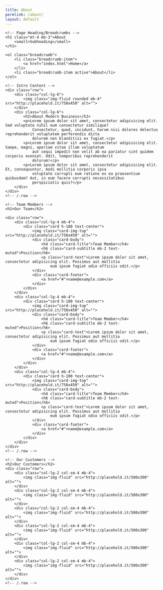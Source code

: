 ```yaml
---
title: About
permlink: /about/
layout: default
---
```

<div class="container">

    <!-- Page Heading/Breadcrumbs -->
    <h1 class="mt-4 mb-3">About
        <small>Subheading</small>
    </h1>

    <ol class="breadcrumb">
        <li class="breadcrumb-item">
            <a href="index.html">Home</a>
        </li>
        <li class="breadcrumb-item active">About</li>
    </ol>

    <!-- Intro Content -->
    <div class="row">
        <div class="col-lg-6">
            <img class="img-fluid rounded mb-4" src="http://placehold.it/750x450" alt="">
        </div>
        <div class="col-lg-6">
            <h2>About Modern Business</h2>
            <p>Lorem ipsum dolor sit amet, consectetur adipisicing elit. Sed voluptate nihil eum consectetur similique?
                Consectetur, quod, incidunt, harum nisi dolores delectus reprehenderit voluptatem perferendis dicta
                dolorem non blanditiis ex fugiat.</p>
            <p>Lorem ipsum dolor sit amet, consectetur adipisicing elit. Saepe, magni, aperiam vitae illum voluptatum
                aut sequi impedit non velit ab ea pariatur sint quidem corporis eveniet. Odit, temporibus reprehenderit
                dolorum!</p>
            <p>Lorem ipsum dolor sit amet, consectetur adipisicing elit. Et, consequuntur, modi mollitia corporis ipsa
                voluptate corrupti eum ratione ex ea praesentium quibusdam? Aut, in eum facere corrupti necessitatibus
                perspiciatis quis?</p>
        </div>
    </div>
    <!-- /.row -->

    <!-- Team Members -->
    <h2>Our Team</h2>

    <div class="row">
        <div class="col-lg-4 mb-4">
            <div class="card h-100 text-center">
                <img class="card-img-top" src="http://placehold.it/750x450" alt="">
                <div class="card-body">
                    <h4 class="card-title">Team Member</h4>
                    <h6 class="card-subtitle mb-2 text-muted">Position</h6>
                    <p class="card-text">Lorem ipsum dolor sit amet, consectetur adipisicing elit. Possimus aut mollitia
                        eum ipsum fugiat odio officiis odit.</p>
                </div>
                <div class="card-footer">
                    <a href="#">name@example.com</a>
                </div>
            </div>
        </div>
        <div class="col-lg-4 mb-4">
            <div class="card h-100 text-center">
                <img class="card-img-top" src="http://placehold.it/750x450" alt="">
                <div class="card-body">
                    <h4 class="card-title">Team Member</h4>
                    <h6 class="card-subtitle mb-2 text-muted">Position</h6>
                    <p class="card-text">Lorem ipsum dolor sit amet, consectetur adipisicing elit. Possimus aut mollitia
                        eum ipsum fugiat odio officiis odit.</p>
                </div>
                <div class="card-footer">
                    <a href="#">name@example.com</a>
                </div>
            </div>
        </div>
        <div class="col-lg-4 mb-4">
            <div class="card h-100 text-center">
                <img class="card-img-top" src="http://placehold.it/750x450" alt="">
                <div class="card-body">
                    <h4 class="card-title">Team Member</h4>
                    <h6 class="card-subtitle mb-2 text-muted">Position</h6>
                    <p class="card-text">Lorem ipsum dolor sit amet, consectetur adipisicing elit. Possimus aut mollitia
                        eum ipsum fugiat odio officiis odit.</p>
                </div>
                <div class="card-footer">
                    <a href="#">name@example.com</a>
                </div>
            </div>
        </div>
    </div>
    <!-- /.row -->

    <!-- Our Customers -->
    <h2>Our Customers</h2>
    <div class="row">
        <div class="col-lg-2 col-sm-4 mb-4">
            <img class="img-fluid" src="http://placehold.it/500x300" alt="">
        </div>
        <div class="col-lg-2 col-sm-4 mb-4">
            <img class="img-fluid" src="http://placehold.it/500x300" alt="">
        </div>
        <div class="col-lg-2 col-sm-4 mb-4">
            <img class="img-fluid" src="http://placehold.it/500x300" alt="">
        </div>
        <div class="col-lg-2 col-sm-4 mb-4">
            <img class="img-fluid" src="http://placehold.it/500x300" alt="">
        </div>
        <div class="col-lg-2 col-sm-4 mb-4">
            <img class="img-fluid" src="http://placehold.it/500x300" alt="">
        </div>
        <div class="col-lg-2 col-sm-4 mb-4">
            <img class="img-fluid" src="http://placehold.it/500x300" alt="">
        </div>
    </div>
    <!-- /.row -->

</div>